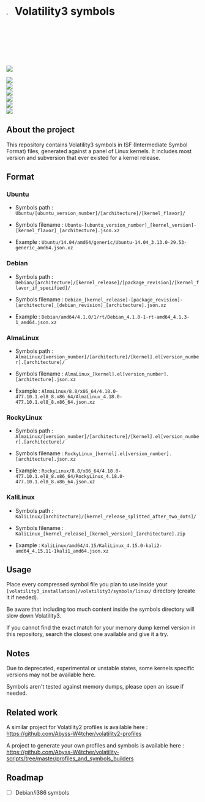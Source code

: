 # <img src="https://cdn-icons-png.flaticon.com/128/5088/5088992.png" width="3%" height="3%"> Volatility3 symbols

![](https://img.shields.io/badge/Symbols-6289-green)

![](https://img.shields.io/badge/Ubuntu%20releases/amd64-14.04%20%7C%2016.04%20%7C%2018.04%20%7C%2020.04%20%7C%2022.04-blue)  
![](https://img.shields.io/badge/Ubuntu%20releases/i386-14.04%20%7C%2016.04%20%7C%2018.04-blue)    
![](https://img.shields.io/badge/Debian%20major%20kernels/amd64-2.6.32%20--%3E%206.4.0-blue)  
![](https://img.shields.io/badge/AlmaLinux%20releases/amd64-8.8%20%7C%209.2-blue)  
![](https://img.shields.io/badge/RockyLinux%20releases/amd64-8.8%20%7C%209.2-blue)  
![](https://img.shields.io/badge/KaliLinux%20major%20kernels/amd64-3.18.0%20--%3E%206.4.0-blue)


## About the project 

This repository contains Volatility3 symbols in ISF (Intermediate Symbol Format) files, generated against a panel of Linux kernels. It includes most version and subversion that ever existed for a kernel release.

## Format

### Ubuntu

- Symbols path : `Ubuntu/[ubuntu_version_number]/[architecture]/[kernel_flavor]/`

- Symbols filename : `Ubuntu-[ubuntu_version_number]_[kernel_version]-[kernel_flavor]_[architecture].json.xz`

- Example : `Ubuntu/14.04/amd64/generic/Ubuntu-14.04_3.13.0-29.53-generic_amd64.json.xz`

### Debian

- Symbols path : `Debian/[architecture]/[kernel_release]/[package_revision]/[kernel_flavor_if_specified]/`

- Symbols filename : `Debian_[kernel_release]-[package_revision]-[architecture]_[debian_revision]_[architecture].json.xz`

- Example : `Debian/amd64/4.1.0/1/rt/Debian_4.1.0-1-rt-amd64_4.1.3-1_amd64.json.xz`

### AlmaLinux

- Symbols path : `AlmaLinux/[version_number]/[architecture]/[kernel].el[version_number].[architecture]/`

- Symbols filename : `AlmaLinux_[kernel].el[version_number].[architecture].json.xz`

- Example : `AlmaLinux/8.8/x86_64/4.18.0-477.10.1.el8_8.x86_64/AlmaLinux_4.18.0-477.10.1.el8_8.x86_64.json.xz`

### RockyLinux

- Symbols path : `AlmaLinux/[version_number]/[architecture]/[kernel].el[version_number].[architecture]/`

- Symbols filename : `RockyLinux_[kernel].el[version_number].[architecture].json.xz`

- Example : `RockyLinux/8.8/x86_64/4.18.0-477.10.1.el8_8.x86_64/RockyLinux_4.18.0-477.10.1.el8_8.x86_64.json.xz`

### KaliLinux

- Symbols path : `KaliLinux/[architecture]/[kernel_release_splitted_after_two_dots]/`

- Symbols filename : `KaliLinux_[kernel_release]_[kernel_version]_[architecture].zip`

- Example : `KaliLinux/amd64/4.15/KaliLinux_4.15.0-kali2-amd64_4.15.11-1kali1_amd64.json.xz`

## Usage

Place every compressed symbol file you plan to use inside your `[volatility3_installation]/volatility3/symbols/linux/` directory (create it if needed).

Be aware that including too much content inside the symbols directory will slow down Volatility3.

If you cannot find the exact match for your memory dump kernel version in this repository, search the closest one available and give it a try.

## Notes

Due to deprecated, experimental or unstable states, some kernels specific versions may not be available here.  

Symbols aren't tested against memory dumps, please open an issue if needed.

## Related work 

A similar project for Volatility2 profiles is available here : https://github.com/Abyss-W4tcher/volatility2-profiles

A project to generate your own profiles and symbols is available here : https://github.com/Abyss-W4tcher/volatility-scripts/tree/master/profiles_and_symbols_builders


## Roadmap

- [ ] Debian/i386 symbols

